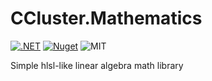 # CCluster.Mathematics

[![.NET](https://github.com/2A5F/CCluster.Mathematics/actions/workflows/dotnet.yml/badge.svg)](https://github.com/2A5F/CCluster.Mathematics/actions/workflows/dotnet.yml)
[![Nuget](https://img.shields.io/nuget/v/CCluster.Mathematics)](https://www.nuget.org/packages/CCluster.Mathematics/)
![MIT](https://img.shields.io/github/license/2A5F/CCluster.Mathematics)

Simple hlsl-like linear algebra math library
